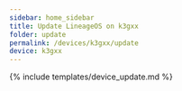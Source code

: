 ```yaml
---
sidebar: home_sidebar
title: Update LineageOS on k3gxx
folder: update
permalink: /devices/k3gxx/update
device: k3gxx
---
```

{% include templates/device_update.md %}
